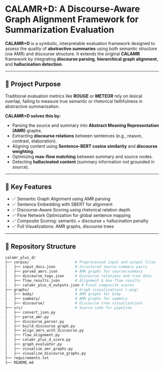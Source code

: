 # CALAMR+D: A Discourse-Aware Graph Alignment Framework for Summarization Evaluation

**CALAMR+D** is a symbolic, interpretable evaluation framework designed to assess the quality of **abstractive summaries** using both semantic structure (via AMR) and discourse structure. It extends the original **CALAMR** framework by integrating **discourse parsing**, **hierarchical graph alignment**, and **hallucination detection**.

---

## 📌 Project Purpose

Traditional evaluation metrics like **ROUGE** or **METEOR** rely on lexical overlap, failing to measure true semantic or rhetorical faithfulness in abstractive summarization.

**CALAMR+D solves this by:**
- Parsing the source and summary into **Abstract Meaning Representation (AMR)** graphs.
- Extracting **discourse relations** between sentences (e.g., reason, contrast, elaboration).
- Aligning content using **Sentence-BERT cosine similarity** and **discourse weighting**.
- Optimizing **max-flow matching** between summary and source nodes.
- Detecting **hallucinated content** (summary information not grounded in source).

---

## 🧠 Key Features

- ✅ Semantic Graph Alignment using AMR parsing
- ✅ Sentence Embedding with SBERT for alignment
- ✅ Discourse-Aware Scoring using rhetorical relation depth
- ✅ Flow Network Optimization for global sentence mapping
- ✅ Composite Scoring: semantic + discourse + hallucination penalty
- ✅ Full Visualizations: AMR graphs, discourse trees

---

## 📂 Repository Structure

```bash
calamr_plus_d/
├── corpus/                     # Preprocessed input and output files
│   ├── input_docs.json         # Structured source-summary pairs
│   ├── parsed_amrs.json        # AMR graphs for source/summary
│   ├── discourse_tags.json     # Discourse relations and tree data
│   ├── flow_results.json       # Alignment & max-flow results
│   ├── calamr_plus_d_outputs.json # Final composite scores
├── graphs/                     # Graph visualizations (.png)
│   ├── body/                   # AMR graphs for body
│   ├── summary/                # AMR graphs for summary
│   ├── discourse/              # Discourse tree visualizations
├── src/                        # Source code for pipeline
│   ├── convert_json.py
│   ├── parse_amr.py
│   ├── discourse_parser.py
│   ├── build_discourse_graph.py
│   ├── align_amrs_with_discourse.py
│   ├── flow_alignment.py
│   ├── calamr_plus_d_score.py
│   ├── graph_evaluator.py
│   ├── visualize_amr_graphs.py
│   ├── visualize_discourse_graphs.py
├── requirements.txt
├── README.md
